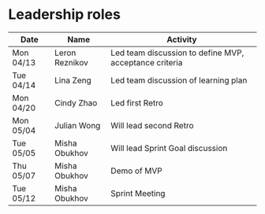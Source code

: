 # Leadership roles

| Date      | Name           | Activity                                               |
| --------- | -------------- | ------------------------------------------------------ |
| Mon 04/13 | Leron Reznikov | Led team discussion to define MVP, acceptance criteria |
| Tue 04/14 | Lina Zeng      | Led team discussion of learning plan                   |
| Mon 04/20 | Cindy Zhao     | Led first Retro                                        |
| Mon 05/04 | Julian Wong    | Will lead second Retro                                 |
| Tue 05/05 | Misha Obukhov  | Will lead Sprint Goal discussion                       |
| Thu 05/07 | Misha Obukhov  | Demo of MVP                                            |
| Tue 05/12 | Misha Obukhov  | Sprint Meeting                                         |
